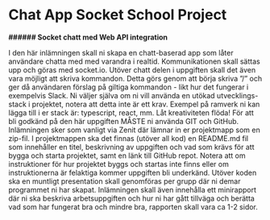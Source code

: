 # Chat App Socket School Project

__###### Socket chatt med Web API integration__

I den här inlämningen skall ni skapa en chatt-baserad app som låter användare chatta
med med varandra i realtid. Kommunikationen skall sättas upp och göras med socket.io.
Utöver chatt delen i uppgiften skall det även vara möjligt att skriva kommandon. Detta
görs genom att börja skriva ”/” och ger då användaren förslag på giltiga kommandon -
likt hur det fungerar i exempelvis Slack.
Ni väljer själva om ni vill använda en utökad utvecklings-stack i projektet, notera att detta
inte är ett krav. Exempel på ramverk ni kan lägga till i er stack är: typescript, react, mm.
Låt kreativiteten flöda!
För att bli godkänd på den här uppgiften MÅSTE ni använda GIT och GitHub.
Inlämningen sker som vanligt via Zenit där lämnar in er projektmapp som en zip-fil. I
projektmappen ska det finnas (utöver all kod) en README.md fil som innehåller en titel,
beskrivning av uppgiften och vad som krävs för att bygga och starta projektet, samt en
länk till GitHub repot. Notera att om instruktioner för hur projektet byggs och startas inte
finns eller om instruktionerna är felaktiga kommer uppgiften bli underkänd.
Utöver koden ska en muntligt presentation skall genomföras per grupp där ni demar
programmet ni har skapat. Inlämningen skall även innehålla ett minirapport där ni ska
beskriva arbetsuppgiften och hur ni har gått tillväga och berätta vad som har fungerat bra
och mindre bra, rapporten skall vara ca 1-2 sidor.
